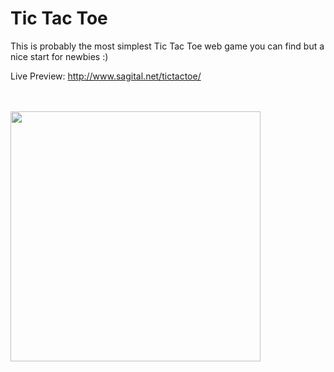 # Tic Tac Toe
This is probably the most simplest Tic Tac Toe web game you can find but a nice start for newbies :)

Live Preview: http://www.sagital.net/tictactoe/

<br>
<br>
<img src="https://www.sagital.net/tictactoe.jpg" alt="" width="400px">
